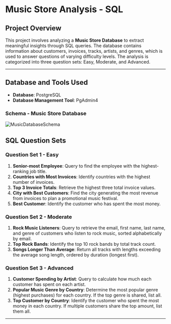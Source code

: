 # Music Store Analysis - SQL

## Project Overview
This project involves analyzing a **Music Store Database** to extract meaningful insights through SQL queries. The database contains information about customers, invoices, tracks, artists, and genres, which is used to answer questions of varying difficulty levels. The analysis is categorized into three question sets: Easy, Moderate, and Advanced.

---

## Database and Tools Used

- **Database**: PostgreSQL  
- **Database Management Tool**: PgAdmin4  

### Schema - Music Store Database  
![MusicDatabaseSchema](https://user-images.githubusercontent.com/112153548/213707717-bfc9f479-52d9-407b-99e1-e94db7ae10a3.png)



## SQL Question Sets

### **Question Set 1 - Easy**
1. **Senior-most Employee**: Query to find the employee with the highest-ranking job title.
2. **Countries with Most Invoices**: Identify countries with the highest number of invoices.
3. **Top 3 Invoice Totals**: Retrieve the highest three total invoice values.
4. **City with Best Customers**: Find the city generating the most revenue from invoices to plan a promotional music festival.
5. **Best Customer**: Identify the customer who has spent the most money.

### **Question Set 2 - Moderate**
1. **Rock Music Listeners**: Query to retrieve the email, first name, last name, and genre of customers who listen to rock music, sorted alphabetically by email.
2. **Top Rock Bands**: Identify the top 10 rock bands by total track count.
3. **Songs Longer Than Average**: Return all tracks with lengths exceeding the average song length, ordered by duration (longest first).

### **Question Set 3 - Advanced**
1. **Customer Spending by Artist**: Query to calculate how much each customer has spent on each artist.
2. **Popular Music Genre by Country**: Determine the most popular genre (highest purchases) for each country. If the top genre is shared, list all.
3. **Top Customer by Country**: Identify the customer who spent the most money in each country. If multiple customers share the top amount, list them all.

---

